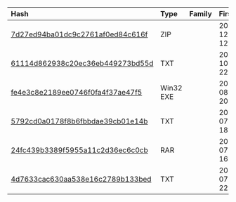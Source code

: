 |Hash|Type|Family|First_Seen|Name|
|:--|:--|:--|:--|:--|
|[7d27ed94ba01dc9c2761af0ed84c616f](https://www.virustotal.com/gui/file/7d27ed94ba01dc9c2761af0ed84c616f)|ZIP||2023-12-01 12:23:50|44cac5bf0bab56b0840bd1c7b95f9c7f5078ff417705eeaaf5ea5a2167a81dd5.zip|
|[61114d862938c20ec36eb449273bd55d](https://www.virustotal.com/gui/file/61114d862938c20ec36eb449273bd55d)|TXT||2023-10-15 22:50:52|NEAS.f433a5982dfa78a47c826ccd0c5b0b8d7a8f8fc34dfdb403f171543f5fc09ba8unknown.unknown|
|[fe4e3c8e2189ee0746f0fa4f37ae47f5](https://www.virustotal.com/gui/file/fe4e3c8e2189ee0746f0fa4f37ae47f5)|Win32 EXE||2023-08-13 20:26:42|Lumbrical.exe|
|[5792cd0a0178f8b6fbbdae39cb01e14b](https://www.virustotal.com/gui/file/5792cd0a0178f8b6fbbdae39cb01e14b)|TXT||2023-07-30 18:59:10|kin.ps1|
|[24fc439b3389f5955a11c2d36ec6c0cb](https://www.virustotal.com/gui/file/24fc439b3389f5955a11c2d36ec6c0cb)|RAR||2023-07-23 16:49:07|zhelp.rar|
|[4d7633cac630aa538e16c2789b133bed](https://www.virustotal.com/gui/file/4d7633cac630aa538e16c2789b133bed)|TXT||2023-07-17 22:20:53|NEW_mormons_v1.ps1|
